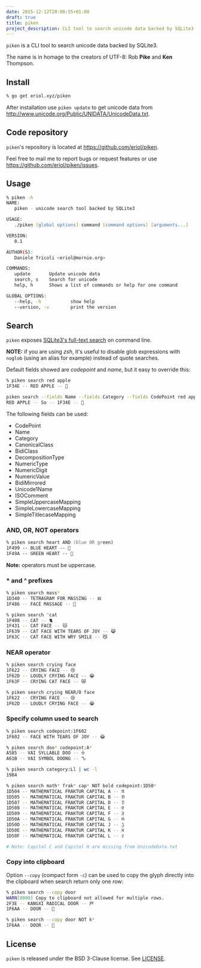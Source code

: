 ```yaml
---
date: 2015-12-12T20:08:55+01:00
draft: true
title: piken
project_description: CLI tool to search unicode data backed by SQLite3
---
```


`piken` is a CLI tool to search unicode data backed by SQLite3.

The name is in homage to the creators of UTF-8: Rob **Pike** and **Ken**
Thompson.

## Install ##

```zsh
% go get eriol.xyz/piken
```

After installation use `piken update` to get unicode data from
http://www.unicode.org/Public/UNIDATA/UnicodeData.txt.

## Code repository ##

`piken`'s repository is located at https://github.com/eriol/piken.

Feel free to mail me to report bugs or request features or use
https://github.com/eriol/piken/issues.

## Usage ##

```zsh
% piken -h
NAME:
   piken - unicode search tool backed by SQLite3

USAGE:
   ./piken [global options] command [command options] [arguments...]

VERSION:
   0.1

AUTHOR(S):
   Daniele Tricoli <eriol@mornie.org>

COMMANDS:
   update       Update unicode data
   search, s    Search for unicode
   help, h      Shows a list of commands or help for one command

GLOBAL OPTIONS:
   --help, -h           show help
   --version, -v        print the version
```

## Search ##

`piken` exposes [SQLite3's full-text search](https://www.sqlite.org/fts3.html)
on command line.

**NOTE:** if you are using *zsh*, it's useful to disable glob expressions with
`noglob` (using an alias for example) instead of quote searches.

Default fields showed are *codepoint* and *name*, but it easy to override this:
```zsh
% piken search red apple
1F34E -- RED APPLE -- 🍎

piken search --fields Name --fields Category --fields CodePoint red apple
RED APPLE -- So -- 1F34E -- 🍎
```

The following fields can be used:
- CodePoint
- Name
- Category
- CanonicalClass
- BidiClass
- DecompositionType
- NumericType
- NumericDigit
- NumericValue
- BidiMirrored
- Unicode1Name
- ISOComment
- SimpleUppercaseMapping
- SimpleLowercaseMapping
- SimpleTitlecaseMapping


### AND, OR, NOT operators ###

```zsh
% piken search heart AND (blue OR green)
1F499 -- BLUE HEART -- 💙
1F49A -- GREEN HEART -- 💚
```

**Note:** operators must be uppercase.

### * and ^ prefixes ###

```zsh
% piken search mass*
1D340 -- TETRAGRAM FOR MASSING -- 𝍀
1F486 -- FACE MASSAGE -- 💆
```

```zsh
% piken search ^cat
1F408 -- CAT -- 🐈
1F431 -- CAT FACE -- 🐱
1F639 -- CAT FACE WITH TEARS OF JOY -- 😹
1F63C -- CAT FACE WITH WRY SMILE -- 😼
```

### NEAR operator ###

```zsh
% piken search crying face
1F622 -- CRYING FACE -- 😢
1F62D -- LOUDLY CRYING FACE -- 😭
1F63F -- CRYING CAT FACE -- 😿

% piken search crying NEAR/0 face
1F622 -- CRYING FACE -- 😢
1F62D -- LOUDLY CRYING FACE -- 😭
```

### Specify column used to search ###

```zsh
% piken search codepoint:1F602
1F602 -- FACE WITH TEARS OF JOY -- 😂

% piken search doo* codepoint:A*
A585 -- VAI SYLLABLE DOO -- ꖅ
A61B -- VAI SYMBOL DOONG -- ꘛ

% piken search category:Ll | wc -l
1984

% piken search math* frak* cap* NOT bold codepoint:1D50*
1D504 -- MATHEMATICAL FRAKTUR CAPITAL A -- 𝔄
1D505 -- MATHEMATICAL FRAKTUR CAPITAL B -- 𝔅
1D507 -- MATHEMATICAL FRAKTUR CAPITAL D -- 𝔇
1D508 -- MATHEMATICAL FRAKTUR CAPITAL E -- 𝔈
1D509 -- MATHEMATICAL FRAKTUR CAPITAL F -- 𝔉
1D50A -- MATHEMATICAL FRAKTUR CAPITAL G -- 𝔊
1D50D -- MATHEMATICAL FRAKTUR CAPITAL J -- 𝔍
1D50E -- MATHEMATICAL FRAKTUR CAPITAL K -- 𝔎
1D50F -- MATHEMATICAL FRAKTUR CAPITAL L -- 𝔏

# Note: Capital C and Capital H are missing from UnicodeData.txt
```

### Copy into clipboard ###

Option `--copy` (compact form `-c`) can be used to copy the glyph directly into
the clipboard when search return only one row:

```zsh
% piken search --copy door
WARN[0000] Copy to clipboard not allowed for multiple rows.
2F3E -- KANGXI RADICAL DOOR -- ⼾
1F6AA -- DOOR -- 🚪

% piken search --copy door NOT k*
1F6AA -- DOOR -- 🚪
```

## License ##

`piken` is released under the BSD 3-Clause license. See
[LICENSE](https://github.com/eriol/piken/blob/master/LICENSE).
